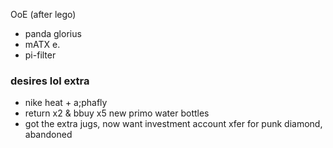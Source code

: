 OoE (after lego)

- panda glorius
- mATX e.
- pi-filter

### desires lol extra

- nike heat + a;phafly
- return x2 & bbuy x5 new primo water bottles
- got the extra jugs, now want investment account xfer for punk diamond, abandoned